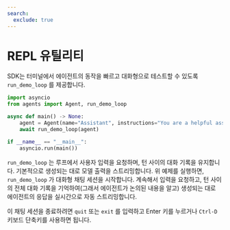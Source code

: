 ```yaml
---
search:
  exclude: true
---
```

# REPL 유틸리티

SDK는 터미널에서 에이전트의 동작을 빠르고 대화형으로 테스트할 수 있도록 `run_demo_loop` 를 제공합니다.


```python
import asyncio
from agents import Agent, run_demo_loop

async def main() -> None:
    agent = Agent(name="Assistant", instructions="You are a helpful assistant.")
    await run_demo_loop(agent)

if __name__ == "__main__":
    asyncio.run(main())
```

`run_demo_loop` 는 루프에서 사용자 입력을 요청하며, 턴 사이의 대화 기록을 유지합니다. 기본적으로 생성되는 대로 모델 출력을 스트리밍합니다. 위 예제를 실행하면, `run_demo_loop` 가 대화형 채팅 세션을 시작합니다. 계속해서 입력을 요청하고, 턴 사이의 전체 대화 기록을 기억하여(그래서 에이전트가 논의된 내용을 알고) 생성되는 대로 에이전트의 응답을 실시간으로 자동 스트리밍합니다.

이 채팅 세션을 종료하려면 `quit` 또는 `exit` 를 입력하고 Enter 키를 누르거나 `Ctrl-D` 키보드 단축키를 사용하면 됩니다.